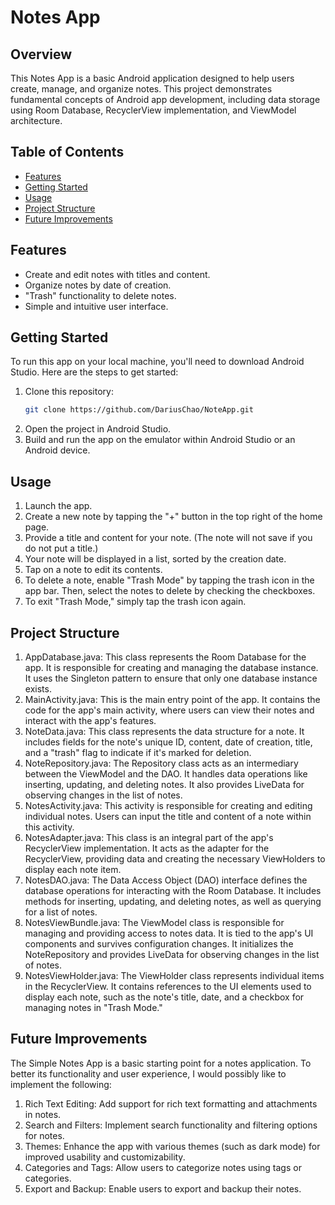 # Notes App

## Overview
This Notes App is a basic Android application designed to help users create, manage, and organize notes. This project demonstrates fundamental concepts of Android app development, including data storage using Room Database, RecyclerView implementation, and ViewModel architecture.

## Table of Contents
- [Features](#features)
- [Getting Started](#getting-started)
- [Usage](#usage)
- [Project Structure](#project-structure)
- [Future Improvements](#future-improvements)

## Features
- Create and edit notes with titles and content.
- Organize notes by date of creation.
- "Trash" functionality to delete notes.
- Simple and intuitive user interface.

## Getting Started
To run this app on your local machine, you'll need to download Android Studio. Here are the steps to get started:

1. Clone this repository:
   ```bash
   git clone https://github.com/DariusChao/NoteApp.git
2. Open the project in Android Studio.
3. Build and run the app on the emulator within Android Studio or an Android device.

## Usage
1. Launch the app.
2. Create a new note by tapping the "+" button in the top right of the home page.
3. Provide a title and content for your note. (The note will not save if you do not put a title.)
4. Your note will be displayed in a list, sorted by the creation date.
5. Tap on a note to edit its contents.
6. To delete a note, enable "Trash Mode" by tapping the trash icon in the app bar. Then, select the notes to delete by checking the checkboxes.
7. To exit "Trash Mode," simply tap the trash icon again.

## Project Structure
1. AppDatabase.java: This class represents the Room Database for the app. It is responsible for creating and managing the database instance. It uses the Singleton pattern to ensure that only one database instance exists.
3. MainActivity.java: This is the main entry point of the app. It contains the code for the app's main activity, where users can view their notes and interact with the app's features.
4. NoteData.java: This class represents the data structure for a note. It includes fields for the note's unique ID, content, date of creation, title, and a "trash" flag to indicate if it's marked for deletion.
5. NoteRepository.java: The Repository class acts as an intermediary between the ViewModel and the DAO. It handles data operations like inserting, updating, and deleting notes. It also provides LiveData for observing changes in the list of notes.
6. NotesActivity.java: This activity is responsible for creating and editing individual notes. Users can input the title and content of a note within this activity.
7. NotesAdapter.java: This class is an integral part of the app's RecyclerView implementation. It acts as the adapter for the RecyclerView, providing data and creating the necessary ViewHolders to display each note item.
8. NotesDAO.java: The Data Access Object (DAO) interface defines the database operations for interacting with the Room Database. It includes methods for inserting, updating, and deleting notes, as well as querying for a list of notes.
9. NotesViewBundle.java: The ViewModel class is responsible for managing and providing access to notes data. It is tied to the app's UI components and survives configuration changes. It initializes the NoteRepository and provides LiveData for observing changes in the list of notes.
10. NotesViewHolder.java: The ViewHolder class represents individual items in the RecyclerView. It contains references to the UI elements used to display each note, such as the note's title, date, and a checkbox for managing notes in "Trash Mode."
   
## Future Improvements
The Simple Notes App is a basic starting point for a notes application. To better its functionality and user experience, I would possibly like to implement the following:

1. Rich Text Editing: Add support for rich text formatting and attachments in notes.
2. Search and Filters: Implement search functionality and filtering options for notes.
3. Themes: Enhance the app with various themes (such as dark mode) for improved usability and customizability.
4. Categories and Tags: Allow users to categorize notes using tags or categories.
5. Export and Backup: Enable users to export and backup their notes.
